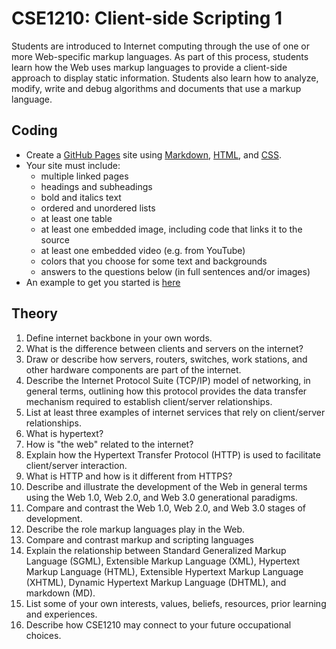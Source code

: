 # CSE1210: Client-side Scripting 1

Students are introduced to Internet computing through the use of one or more Web-specific markup languages. As part of this process, students learn how the Web uses markup languages to provide a client-side approach to display static information. Students also learn how to analyze, modify, write and debug algorithms and documents that use a markup language.

## Coding

* Create a [GitHub Pages](https://pages.github.com) site using [Markdown](https://en.wikipedia.org/wiki/Markdown#Examples), [HTML](https://www.w3schools.com/html), and [CSS](https://www.freecodecamp.org/news/get-started-with-css-in-5-minutes-e0804813fc3e).
* Your site must include:
    * multiple linked pages
    * headings and subheadings
    * bold and italics text
    * ordered and unordered lists
    * at least one table
    * at least one embedded image, including code that links it to the source
    * at least one embedded video (e.g. from YouTube)
    * colors that you choose for some text and backgrounds
    * answers to the questions below (in full sentences and/or images)
* An example to get you started is [here](https://github.com/BevFacey/project-examples/tree/main/CSE1210%20-%20Client-side%20Scripting%201)

## Theory

1. Define internet backbone in your own words.
1. What is the difference between clients and servers on the internet?
1. Draw or describe how servers, routers, switches, work stations, and other hardware components are part of the internet.
1. Describe the Internet Protocol Suite (TCP/IP) model of networking, in general terms, outlining how this protocol provides the data transfer mechanism required to establish client/server relationships.
1. List at least three examples of internet services that rely on client/server relationships.
1. What is hypertext?
1. How is "the web" related to the internet?
1. Explain how the Hypertext Transfer Protocol (HTTP) is used to facilitate client/server interaction.
1. What is HTTP and how is it different from HTTPS?
1. Describe and illustrate the development of the Web in general terms using the Web 1.0, Web 2.0, and Web 3.0 generational paradigms.
1. Compare and contrast the Web 1.0, Web 2.0, and Web 3.0 stages of development.
1. Describe the role markup languages play in the Web.
1. Compare and contrast markup and scripting languages
1. Explain the relationship between Standard Generalized Markup Language (SGML), Extensible Markup Language (XML), Hypertext Markup Language (HTML), Extensible Hypertext Markup Language (XHTML), Dynamic Hypertext Markup Language (DHTML), and markdown (MD).
1. List some of your own interests, values, beliefs, resources, prior learning and experiences.
1. Describe how CSE1210 may connect to your future occupational choices.
